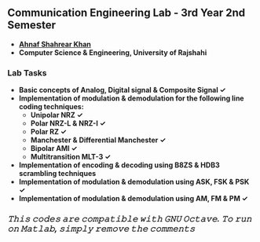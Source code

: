 ## Communication Engineering Lab - 3rd Year 2nd Semester
- **[Ahnaf Shahrear Khan](https://github.com/ahnafshahrear)**
- **Computer Science & Engineering, University of Rajshahi**

### Lab Tasks
- **Basic concepts of Analog, Digital signal & Composite Signal ✓**
- **Implementation of modulation & demodulation for the following line coding techniques:** 
	- **Unipolar NRZ ✓**
	- **Polar NRZ-L & NRZ-I ✓**
	- **Polar RZ ✓**
	- **Manchester & Differential Manchester ✓**
	- **Bipolar AMI ✓**
	- **Multitransition MLT-3 ✓**
- **Implementation of encoding & decoding using B8ZS & HDB3 scrambling techniques**
- **Implementation of modulation & demodulation using ASK, FSK & PSK ✓**
- **Implementation of modulation & demodulation using AM, FM & PM ✓**

### ***𝚃𝚑𝚒𝚜 𝚌𝚘𝚍𝚎𝚜 𝚊𝚛𝚎 𝚌𝚘𝚖𝚙𝚊𝚝𝚒𝚋𝚕𝚎 𝚠𝚒𝚝𝚑 𝙶𝙽𝚄 𝙾𝚌𝚝𝚊𝚟𝚎. 𝚃𝚘 𝚛𝚞𝚗 𝚘𝚗 𝙼𝚊𝚝𝚕𝚊𝚋, 𝚜𝚒𝚖𝚙𝚕𝚢 𝚛𝚎𝚖𝚘𝚟𝚎 𝚝𝚑𝚎 𝚌𝚘𝚖𝚖𝚎𝚗𝚝𝚜***
